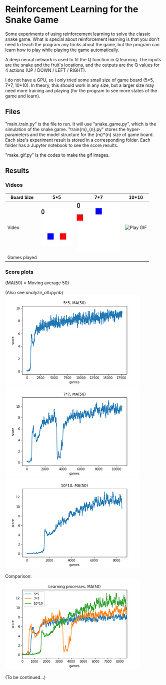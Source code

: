 # Reinforcement Learning for the Snake Game

Some experiments of using reinforcement learning to solve the classic snake game. What is special about reinforcement learning is that you don't need to teach the program any tricks about the game, but the program can learn how to play while playing the game automatically.

A deep neural network is used to fit the Q function in Q learning. The inputs are the snake and the fruit's locations, and the outputs are the Q values for 4 actions (UP / DOWN / LEFT / RIGHT). 

I do not have a GPU, so I only tried some small size of game board (5\*5, 7\*7, 10\*10). In theory, this should work in any size, but a larger size may need more training and playing (for the program to see more states of the game and learn).

## Files

"main_train.py" is the file to run. It will use "snake_game.py", which is the simulation of the snake game. "train{m}_{n}.py" stores the hyper-parameters and the model structure for the {m}\*{n} size of game board. Each size's experiment result is stored in a corresponding folder. Each folder has a Jupyter notebook to see the score results.

"make_gif.py" is the codes to make the gif images.

## Results

### Videos 

|Board Size      | 5\*5                       | 7\*7                        | 10\*10                        |
| -------------- | -------------------------- | --------------------------- | ----------------------------- |
|Video           | ![Play GIF](./5_5/play.gif)| ![Play GIF](./7_7/play.gif) | ![Play GIF](./10_10/play.gif) |
|Games played    |                            |                             |                               |

### Score plots

(MA(50) = Moving average 50)

(Also see *analyze_all.ipynb*)
![Score plot](./5_5/plot50.png)
![Score plot](./7_7/plot50.png)
![Score plot](./10_10/plot50.png)

Comparison:
![Score plot](./plot50.png)


(To be continued...)
